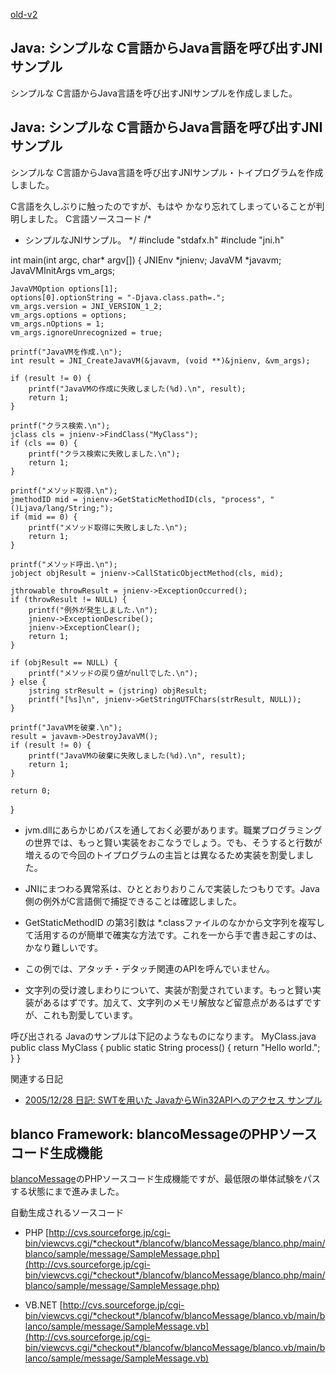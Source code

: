 [old-v2](ig061108-orig.html)

## Java: シンプルな C言語からJava言語を呼び出すJNIサンプル

シンプルな C言語からJava言語を呼び出すJNIサンプルを作成しました。

## Java: シンプルな C言語からJava言語を呼び出すJNIサンプル

シンプルな C言語からJava言語を呼び出すJNIサンプル・トイプログラムを作成しました。

C言語を久しぶりに触ったのですが、もはや かなり忘れてしまっていることが判明しました。
C言語ソースコード
      /*
 * シンプルなJNIサンプル。
 */
#include "stdafx.h"
#include "jni.h"

int main(int argc, char* argv[])
{
    JNIEnv *jnienv;
    JavaVM *javavm;
    JavaVMInitArgs vm_args;

    JavaVMOption options[1];
    options[0].optionString = "-Djava.class.path=.";
    vm_args.version = JNI_VERSION_1_2;
    vm_args.options = options;
    vm_args.nOptions = 1;
    vm_args.ignoreUnrecognized = true;

    printf("JavaVMを作成.\n");
    int result = JNI_CreateJavaVM(&javavm, (void **)&jnienv, &vm_args);

    if (result != 0) {
        printf("JavaVMの作成に失敗しました(%d).\n", result);
        return 1;
    }

    printf("クラス検索.\n");
    jclass cls = jnienv->FindClass("MyClass");
    if (cls == 0) {
        printf("クラス検索に失敗しました.\n");
        return 1;
    }

    printf("メソッド取得.\n");
    jmethodID mid = jnienv->GetStaticMethodID(cls, "process", "()Ljava/lang/String;");
    if (mid == 0) {
        printf("メソッド取得に失敗しました.\n");
        return 1;
    }

    printf("メソッド呼出.\n");
    jobject objResult = jnienv->CallStaticObjectMethod(cls, mid);

    jthrowable throwResult = jnienv->ExceptionOccurred();
    if (throwResult != NULL) {
        printf("例外が発生しました.\n");
        jnienv->ExceptionDescribe();
        jnienv->ExceptionClear();
        return 1;
    }

    if (objResult == NULL) {
        printf("メソッドの戻り値がnullでした.\n");
    } else {
        jstring strResult = (jstring) objResult;
        printf("[%s]\n", jnienv->GetStringUTFChars(strResult, NULL));
    }
    
    printf("JavaVMを破棄.\n");
    result = javavm->DestroyJavaVM();
    if (result != 0) {
        printf("JavaVMの破棄に失敗しました(%d).\n", result);
        return 1;
    }

    return 0;
}
      
* jvm.dllにあらかじめパスを通しておく必要があります。職業プログラミングの世界では、もっと賢い実装をおこなうでしょう。でも、そうすると行数が増えるので今回のトイプログラムの主旨とは異なるため実装を割愛しました。
  
* JNIにまつわる異常系は、ひととおりおりこんで実装したつもりです。Java側の例外がC言語側で捕捉できることは確認しました。
  
* GetStaticMethodID の第3引数は *.classファイルのなかから文字列を複写して活用するのが簡単で確実な方法です。これを一から手で書き起こすのは、かなり難しいです。
  
* この例では、アタッチ・デタッチ関連のAPIを呼んでいません。
  
* 文字列の受け渡しまわりについて、実装が割愛されています。もっと賢い実装があるはずです。加えて、文字列のメモリ解放など留意点があるはずですが、これも割愛しています。

呼び出される Javaのサンプルは下記のようなものになります。
MyClass.java
      public class MyClass {
    public static String process() {
        return "Hello world.";
    }
}
      
関連する日記

* [2005/12/28 日記: SWTを用いた JavaからWin32APIへのアクセス サンプル](../2005/ig051228.html)

## blanco Framework: blancoMessageのPHPソースコード生成機能

[blancoMessage](http://www.igapyon.jp/blanco/blancomessage.html)のPHPソースコード生成機能ですが、最低限の単体試験をパスする状態にまで進みました。

自動生成されるソースコード

* PHP
  [http://cvs.sourceforge.jp/cgi-bin/viewcvs.cgi/*checkout*/blancofw/blancoMessage/blanco.php/main/blanco/sample/message/SampleMessage.php](http://cvs.sourceforge.jp/cgi-bin/viewcvs.cgi/*checkout*/blancofw/blancoMessage/blanco.php/main/blanco/sample/message/SampleMessage.php)
  
* VB.NET
  [http://cvs.sourceforge.jp/cgi-bin/viewcvs.cgi/*checkout*/blancofw/blancoMessage/blanco.vb/main/blanco/sample/message/SampleMessage.vb](http://cvs.sourceforge.jp/cgi-bin/viewcvs.cgi/*checkout*/blancofw/blancoMessage/blanco.vb/main/blanco/sample/message/SampleMessage.vb)